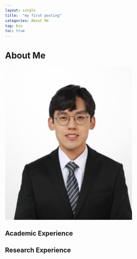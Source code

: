 ```yaml
---
layout: single
title:  "my first posting"
categories: About Me
tag: bio
toc: true
---
```


# About Me
![lejae96](../images/2022-07-31-first/my_profile.PNG)

## Academic Experience
 
## Research Experience
